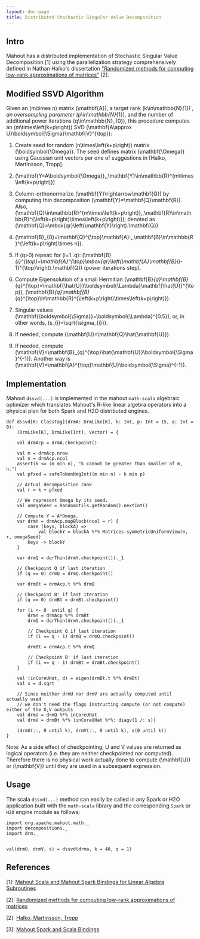 ```yaml
---
layout: doc-page
title: Distributed Stochastic Singular Value Decomposition  
---
```


## Intro

Mahout has a distributed implementation of Stochastic Singular Value Decomposition [1] using the parallelization strategy comprehensively defined in Nathan Halko's dissertation ["Randomized methods for computing low-rank approximations of matrices"](http://amath.colorado.edu/faculty/martinss/Pubs/2012_halko_dissertation.pdf) [2].

## Modified SSVD Algorithm

Given an <foo>\(m\times n\)</foo>
matrix <foo>\(\mathbf{A}\)</foo>, a target rank <foo>\(k\in\mathbb{N}_{1}\)</foo>
, an oversampling parameter <foo>\(p\in\mathbb{N}_{1}\)</foo>, 
and the number of additional power iterations <foo>\(q\in\mathbb{N}_{0}\)</foo>, 
this procedure computes an <foo>\(m\times\left(k+p\right)\)</foo>
SVD <foo>\(\mathbf{A\approx U}\boldsymbol{\Sigma}\mathbf{V}^{\top}\)</foo>:

  1. Create seed for random <foo>\(n\times\left(k+p\right)\)</foo>
  matrix <foo>\(\boldsymbol{\Omega}\)</foo>. The seed defines matrix <foo>\(\mathbf{\Omega}\)</foo>
  using Gaussian unit vectors per one of suggestions in [Halko, Martinsson, Tropp].

  2. <foo>\(\mathbf{Y=A\boldsymbol{\Omega}},\,\mathbf{Y}\in\mathbb{R}^{m\times\left(k+p\right)}\)</foo>
 
  3. Column-orthonormalize <foo>\(\mathbf{Y}\rightarrow\mathbf{Q}\)</foo>
  by computing thin decomposition <foo>\(\mathbf{Y}=\mathbf{Q}\mathbf{R}\)</foo>.
  Also, <foo>\(\mathbf{Q}\in\mathbb{R}^{m\times\left(k+p\right)},\,\mathbf{R}\in\mathbb{R}^{\left(k+p\right)\times\left(k+p\right)}\)</foo>; denoted as <foo>\(\mathbf{Q}=\mbox{qr}\left(\mathbf{Y}\right).\mathbf{Q}\)</foo>

  4. <foo>\(\mathbf{B}_{0}=\mathbf{Q}^{\top}\mathbf{A}:\,\,\mathbf{B}\in\mathbb{R}^{\left(k+p\right)\times n}\)</foo>.
 
  5. If <foo>\(q>0\)</foo>
  repeat: for <foo>\(i=1..q\)</foo>: 
  <foo>\(\mathbf{B}_{i}^{\top}=\mathbf{A}^{\top}\mbox{qr}\left(\mathbf{A}\mathbf{B}_{i-1}^{\top}\right).\mathbf{Q}\)</foo>
  (power iterations step).

  6. Compute Eigensolution of a small Hermitian <foo>\(\mathbf{B}_{q}\mathbf{B}_{q}^{\top}=\mathbf{\hat{U}}\boldsymbol{\Lambda}\mathbf{\hat{U}}^{\top}\)</foo>,
  <foo>\(\mathbf{B}_{q}\mathbf{B}_{q}^{\top}\in\mathbb{R}^{\left(k+p\right)\times\left(k+p\right)}\)</foo>.
 
  7. Singular values <foo>\(\mathbf{\boldsymbol{\Sigma}}=\boldsymbol{\Lambda}^{0.5}\)</foo>,
  or, in other words, <foo>\(s_{i}=\sqrt{\sigma_{i}}\)</foo>.
 
  8. If needed, compute <foo>\(\mathbf{U}=\mathbf{Q}\hat{\mathbf{U}}\)</foo>.

  9. If needed, compute <foo>\(\mathbf{V}=\mathbf{B}_{q}^{\top}\hat{\mathbf{U}}\boldsymbol{\Sigma}^{-1}\)</foo>.
Another way is <foo>\(\mathbf{V}=\mathbf{A}^{\top}\mathbf{U}\boldsymbol{\Sigma}^{-1}\)</foo>.




## Implementation

Mahout `dssvd(...)` is implemented in the mahout `math-scala` algebraic optimizer which translates Mahout's R-like linear algebra operators into a physical plan for both Spark and H2O distributed engines.

    def dssvd[K: ClassTag](drmA: DrmLike[K], k: Int, p: Int = 15, q: Int = 0):
        (DrmLike[K], DrmLike[Int], Vector) = {

        val drmAcp = drmA.checkpoint()

        val m = drmAcp.nrow
        val n = drmAcp.ncol
        assert(k <= (m min n), "k cannot be greater than smaller of m, n.")
        val pfxed = safeToNonNegInt((m min n) - k min p)

        // Actual decomposition rank
        val r = k + pfxed

        // We represent Omega by its seed.
        val omegaSeed = RandomUtils.getRandom().nextInt()

        // Compute Y = A*Omega.  
        var drmY = drmAcp.mapBlock(ncol = r) {
            case (keys, blockA) =>
                val blockY = blockA %*% Matrices.symmetricUniformView(n, r, omegaSeed)
            keys -> blockY
        }

        var drmQ = dqrThin(drmY.checkpoint())._1

        // Checkpoint Q if last iteration
        if (q == 0) drmQ = drmQ.checkpoint()

        var drmBt = drmAcp.t %*% drmQ
        
        // Checkpoint B' if last iteration
        if (q == 0) drmBt = drmBt.checkpoint()

        for (i <- 0  until q) {
            drmY = drmAcp %*% drmBt
            drmQ = dqrThin(drmY.checkpoint())._1            
            
            // Checkpoint Q if last iteration
            if (i == q - 1) drmQ = drmQ.checkpoint()
            
            drmBt = drmAcp.t %*% drmQ
            
            // Checkpoint B' if last iteration
            if (i == q - 1) drmBt = drmBt.checkpoint()
        }

        val (inCoreUHat, d) = eigen(drmBt.t %*% drmBt)
        val s = d.sqrt

        // Since neither drmU nor drmV are actually computed until actually used
        // we don't need the flags instructing compute (or not compute) either of the U,V outputs 
        val drmU = drmQ %*% inCoreUHat
        val drmV = drmBt %*% (inCoreUHat %*%: diagv(1 /: s))

        (drmU(::, 0 until k), drmV(::, 0 until k), s(0 until k))
    }

Note: As a side effect of checkpointing, U and V values are returned as logical operators (i.e. they are neither checkpointed nor computed).  Therefore there is no physical work actually done to compute <foo>\(\mathbf{U}\)</foo> or <foo>\(\mathbf{V}\)</foo> until they are used in a subsequent expression.


## Usage

The scala `dssvd(...)` method can easily be called in any Spark or H2O application built with the `math-scala` library and the corresponding `Spark` or `H2O` engine module as follows:

    import org.apache.mahout.math._
    import decompositions._
    import drm._
    
    
    val(drmU, drmV, s) = dssvd(drma, k = 40, q = 1)

 
## References

[1]: [Mahout Scala and Mahout Spark Bindings for Linear Algebra Subroutines](http://mahout.apache.org/users/sparkbindings/ScalaSparkBindings.pdf)

[2]: [Randomized methods for computing low-rank
approximations of matrices](http://amath.colorado.edu/faculty/martinss/Pubs/2012_halko_dissertation.pdf)

[2]: [Halko, Martinsson, Tropp](http://arxiv.org/abs/0909.4061)

[3]: [Mahout Spark and Scala Bindings](http://mahout.apache.org/users/sparkbindings/home.html)



